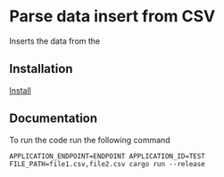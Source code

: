# Parse data insert from CSV
Inserts the data from the

## Installation

[Install](https://doc.rust-lang.org/book/ch01-01-installation.html)

## Documentation

To run the code run the following command

`APPLICATION_ENDPOINT=ENDPOINT APPLICATION_ID=TEST FILE_PATH=file1.csv,file2.csv cargo run --release`
 